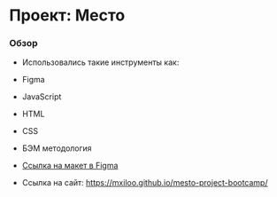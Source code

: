 # Проект: Место

### Обзор
* Использовались такие инструменты как:
* Figma
* JavaScript
* HTML 
* CSS
* БЭМ методология

* [Ссылка на макет в Figma](https://www.figma.com/file/2cn9N9jSkmxD84oJik7xL7/JavaScript.-Sprint-4?node-id=0%3A1)

* Ссылка на сайт: https://mxiloo.github.io/mesto-project-bootcamp/
